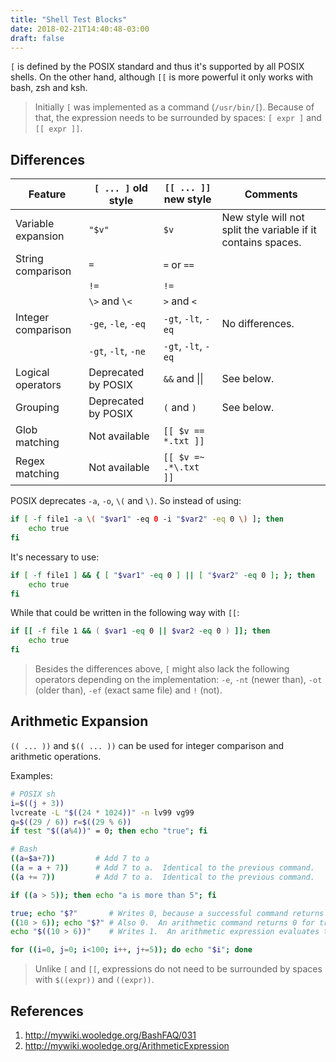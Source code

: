 ```yaml
---
title: "Shell Test Blocks"
date: 2018-02-21T14:40:48-03:00
draft: false
---
```


`[` is defined by the POSIX standard and thus it's supported by all POSIX
shells. On the other hand, although `[[` is more powerful it only works with
bash, zsh and ksh.

>
> Initially `[` was implemented as a command (`/usr/bin/[`). Because of
> that, the expression needs to be surrounded by spaces: `[ expr ]`
> and `[[ expr ]]`.
>

Differences
-----------

Feature                   | `[ ... ]` old style      | `[[ ... ]]` new style    | Comments
--------------------------|--------------------------|--------------------------|--------------------------
Variable expansion        | `"$v"`                   | `$v`                     | New style will not split the variable if it contains spaces.
String comparison         | `=`                      | `=` or `==`              |
                          | `!=`                     | `!=`                     |
                          | `\>` and `\<`            | `>` and `<`              |
Integer comparison        | `-ge`, `-le`, `-eq`      | `-gt`, `-lt`, `-eq`      | No differences.
                          | `-gt`, `-lt`, `-ne`      | `-gt`, `-lt`, `-eq`      |
Logical operators         | Deprecated by POSIX      | `&&` and \|\|            | See below.
Grouping                  | Deprecated by POSIX      | `(` and `)`              | See below.
Glob matching             | Not available            | `[[ $v == *.txt ]]`      |
Regex matching            | Not available            | `[[ $v =~ .*\.txt ]]`    |


POSIX deprecates `-a`, `-o`, `\(` and `\)`. So instead of using:

```sh
if [ -f file1 -a \( "$var1" -eq 0 -i "$var2" -eq 0 \) ]; then
	echo true
fi
```

It's necessary to use:

```sh
if [ -f file1 ] && { [ "$var1" -eq 0 ] || [ "$var2" -eq 0 ]; }; then
	echo true
fi
```

While that could be written in the following way with `[[`:

```sh
if [[ -f file 1 && ( $var1 -eq 0 || $var2 -eq 0 ) ]]; then
	echo true
fi
```

>
> Besides the differences above, `[` might also lack the following operators
> depending on the implementation: `-e`, `-nt` (newer than), `-ot` (older than),
> `-ef` (exact same file) and `!` (not).
>

Arithmetic Expansion
--------------------

`(( ... ))` and `$(( ... ))` can be used for integer comparison and arithmetic
operations.

Examples:

```sh
# POSIX sh
i=$((j + 3))
lvcreate -L "$((24 * 1024))" -n lv99 vg99
q=$((29 / 6)) r=$((29 % 6))
if test "$((a%4))" = 0; then echo "true"; fi

# Bash
((a=$a+7))         # Add 7 to a
((a = a + 7))      # Add 7 to a.  Identical to the previous command.
((a += 7))         # Add 7 to a.  Identical to the previous command.

if ((a > 5)); then echo "a is more than 5"; fi

true; echo "$?"       # Writes 0, because a successful command returns 0.
((10 > 6)); echo "$?" # Also 0.  An arithmetic command returns 0 for true.
echo "$((10 > 6))"    # Writes 1.  An arithmetic expression evaluates to 1 for true.

for ((i=0, j=0; i<100; i++, j+=5)); do echo "$i"; done
```

>
> Unlike `[` and `[[`, expressions do not need to be surrounded by spaces with
> `$((expr))` and `((expr))`.
>

References
----------

1. http://mywiki.wooledge.org/BashFAQ/031
2. http://mywiki.wooledge.org/ArithmeticExpression

